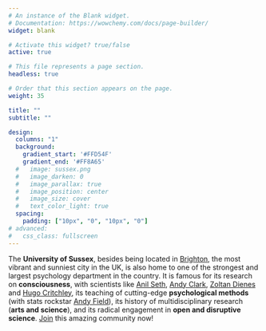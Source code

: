 ```yaml
---
# An instance of the Blank widget.
# Documentation: https://wowchemy.com/docs/page-builder/
widget: blank

# Activate this widget? true/false
active: true

# This file represents a page section.
headless: true

# Order that this section appears on the page.
weight: 35

title: ""
subtitle: ""

design:
  columns: "1"
  background:
    gradient_start: '#FFD54F'
    gradient_end: '#FF8A65'
  #   image: sussex.png
  #   image_darken: 0
  #   image_parallax: true
  #   image_position: center
  #   image_size: cover
  #   text_color_light: true
  spacing:
    padding: ["10px", "0", "10px", "0"]
# advanced:
#   css_class: fullscreen
---
```


The **University of Sussex**, besides being located in [Brighton](https://en.wikipedia.org/wiki/Brighton), the most vibrant and sunniest city in the UK, is also home to one of the strongest and largest psychology department in the country. It is famous for its research on **consciousness**, with scientists like [Anil Seth](https://www.anilseth.com/), [Andy Clark](https://en.wikipedia.org/wiki/Andy_Clark), [Zoltan Dienes](https://scholar.google.fr/citations?user=1n48dTUAAAAJ&hl=en&oi=sra) and [Hugo Critchley](https://scholar.google.co.uk/citations?user=5jA5GcAAAAAJ&hl=en), its teaching of cutting-edge **psychological methods** (with stats rockstar [Andy Field](https://en.wikipedia.org/wiki/Andy_Field_(academic))), its history of multidisciplinary research (**arts and science**), and its radical engagement in **open and disruptive science**. [Join](https://realitybending.github.io/jobs/) this amazing community now!